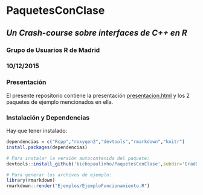 # PaquetesConClase

## *Un Crash-course sobre interfaces de C++ en R* 

### Grupo de Usuarios R de Madrid 

### 10/12/2015 

### Presentación

El presente repositorio contiene la presentación [presentacion.html](https://rawgit.com/bichopaulinho/PaquetesConClase/master/presentacion.html) y los 2 paquetes de ejemplo mencionados en ella. 

### Instalación y Dependencias

Hay que tener instalado:

```r
dependencias = c("Rcpp","roxygen2","devtools","rmarkdown","knitr")
install.packages(dependencias)

# Para instalar la versión autocontenida del paquete:
devtools::install_github('bichopaulinho/PaquetesConClase',subdir='GradDesc')

# Para generar los archivos de ejemplo:
library(rmarkdown)
rmarkdown::render("Ejemplos/EjemploFuncionamiento.R")

```

